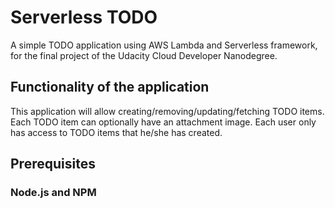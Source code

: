 # Serverless TODO

A simple TODO application using AWS Lambda and Serverless framework, for the final project of the Udacity Cloud Developer Nanodegree.

## Functionality of the application

This application will allow creating/removing/updating/fetching TODO items. Each TODO item can optionally have an attachment image. Each user only has access to TODO items that he/she has created.

## Prerequisites

### Node.js and NPM
